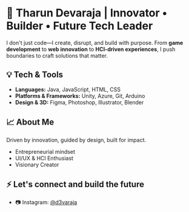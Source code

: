# 🚀 Tharun Devaraja | Innovator • Builder • Future Tech Leader

I don't just code—I create, disrupt, and build with purpose. From **game development** to **web innovation** to **HCI-driven experiences**, I push boundaries to craft solutions that matter.

## 💡 Tech & Tools
- **Languages:** Java, JavaScript, HTML, CSS
- **Platforms & Frameworks:** Unity, Azure, Git, Arduino
- **Design & 3D:** Figma, Photoshop, Illustrator, Blender

## 📈 About Me
Driven by innovation, guided by design, built for impact.
- Entrepreneurial mindset
- UI/UX & HCI Enthusiast
- Visionary Creator

## ⚡ Let's connect and build the future
- 📷 Instagram: [@d3varaja](https://www.instagram.com/@d3varaja)
